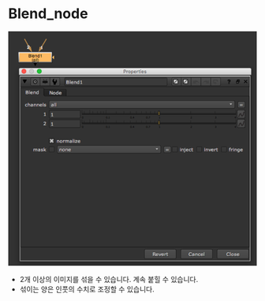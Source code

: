 # Blend\_node

![](../../.gitbook/assets/blend_node.png)

* 2개 이상의 이미지를 섞을 수 있습니다. 계속 붙힐 수 있습니다.
* 섞이는 양은 인풋의 수치로 조정할 수 있습니다.

